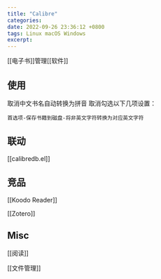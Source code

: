 ```yaml
---
title: "Calibre"
categories: 
date: 2022-09-26 23:36:12 +0800
tags: Linux macOS Windows
excerpt: 
---
```



[[电子书]]管理[[软件]]



## 使用

取消中文书名自动转换为拼音
取消勾选以下几项设置：
```text
首选项-保存书籍到磁盘-将非英文字符转换为对应英文字符

```




## 联动

[[calibredb.el]]


## 竞品

[[Koodo Reader]]

[[Zotero]]

## Misc

[[阅读]]

[[文件管理]]

